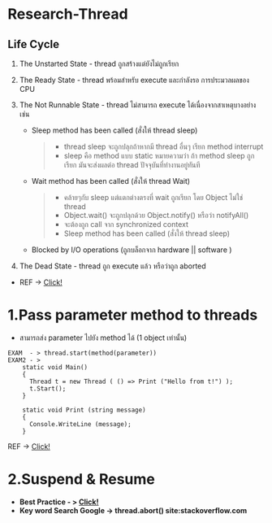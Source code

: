 # Research-Thread

## Life Cycle

 1. The Unstarted State - thread ถูกสร้างแต่ยังไม่ถูกเรียก
 2. The Ready State - thread พร้อมสำหรับ execute และกำลังรอ การประมวลผลของ CPU
 3. The Not Runnable State - thread ไม่สามารถ execute ได้เนื่องจากสาเหตุบางอย่างเช่น
	- Sleep method has been called (สั่งให้ thread sleep) 
	  > - thread sleep จะถูกปลุกถ้าหากมี thread อื่นๆ เรียก method interrupt
	  > - sleep คือ method แบบ static หมายความว่า ถ้า method sleep ถูกเรียก มันจะส่งผลต่อ thread ปัจจุบันที่ทำงานอยู่ทันที
	- Wait method has been called  (สั่งให้ thread Wait)
	  > - คล้ายๆกับ sleep แต่แตกต่างตรงที่  wait ถูกเรียก โดย Object  ไม่ใช่ thread
	  > - Object.wait() จะถูกปลุกด้วย Object.notify() หรือว่า notifyAll()
	  > - จะต้องถูก call จาก synchronized context
	  > - Sleep method has been called (สั่งให้ thread sleep) 
	- Blocked by I/O operations (ถูกบล็อกจาก hardware || software )

 4. The Dead State - thread ถูก execute แล้ว หรือว่าถูก aborted 
- REF -> [Click!](http://www.albahari.com/threading/part2.aspx#_ThreadState)

# 1.Pass parameter method to threads 
- สามารถส่ง parameter ไปยัง method ได้ (1 object เท่านั้น) 
```
EXAM  - > thread.start(method(parameter))
EXAM2 - > 
	static void Main()
	{
	  Thread t = new Thread ( () => Print ("Hello from t!") );
	  t.Start();
	}

	static void Print (string message) 
	{
	  Console.WriteLine (message);
	}
```
REF -> [Click!](http://marcuscode.com/lang/csharp/threads)

# 2.Suspend & Resume
  > 

- **Best Practice - > [Click!](https://docs.microsoft.com/en-us/dotnet/standard/threading/managed-threading-best-practices)**
- **Key word Search Google -> thread.abort() site:stackoverflow.com**
